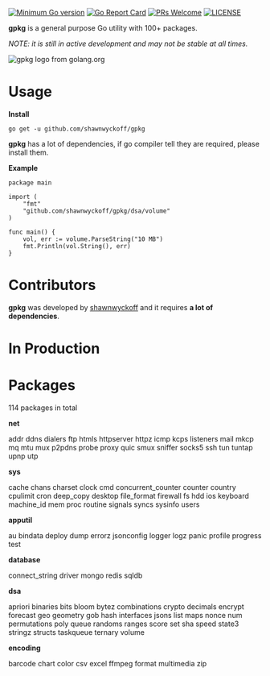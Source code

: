 [![Minimum Go version](https://img.shields.io/badge/go-1.13.0+-9cf.svg)](#go-version-requirements)
[![Go Report Card](https://goreportcard.com/badge/github.com/shawnwyckoff/gpkg)](https://goreportcard.com/report/github.com/shawnwyckoff/gpkg)
[![PRs Welcome](https://img.shields.io/badge/PRs-welcome-brightgreen.svg)](https://github.com/shawnwyckoff/gpkg/pulls)
[![LICENSE](https://img.shields.io/badge/license-MIT-blue.svg)](LICENSE)

**gpkg** is a general purpose Go utility with 100+ packages.

*NOTE: it is still in active development and may not be stable at all times.*

![gpkg logo from golang.org](https://github.com/shawnwyckoff/gpkg/raw/master/gophermart.png)

# Usage

**Install**

```
go get -u github.com/shawnwyckoff/gpkg
```

**gpkg** has a lot of dependencies, if go compiler tell they are required, please install them.

**Example**

```
package main

import (
	"fmt"
	"github.com/shawnwyckoff/gpkg/dsa/volume"
)

func main() {
	vol, err := volume.ParseString("10 MB")
	fmt.Println(vol.String(), err)
}
```

# Contributors

**gpkg** was developed by [shawnwyckoff](https://github.com/shawnwyckoff) and it requires **a lot of dependencies**.

# In Production

# Packages

114 packages in total

**net**

addr  ddns  dialers  ftp  htmls  httpserver  httpz  icmp  kcps  listeners  mail  mkcp  mq  mtu  mux  p2pdns  probe  proxy  quic  smux  sniffer  socks5  ssh  tun  tuntap  upnp  utp

**sys**

cache  chans  charset  clock  cmd  concurrent_counter  counter  country  cpulimit  cron  deep_copy  desktop  file_format  firewall  fs  hdd  ios  keyboard  machine_id  mem  proc  routine  signals  syncs  sysinfo  users

**apputil**

au  bindata  deploy  dump  errorz  jsonconfig  logger  logz  panic  profile  progress  test

**database**

connect_string  driver  mongo  redis  sqldb

**dsa**

apriori  binaries  bits  bloom  bytez  combinations  crypto  decimals  encrypt  forecast  geo  geometry  gob  hash  interfaces  jsons  list  maps  nonce  num  permutations  poly  queue  randoms  ranges  score  set  sha  speed  state3  stringz  structs  taskqueue  ternary  volume

**encoding**

barcode  chart  color  csv  excel  ffmpeg  format  multimedia  zip